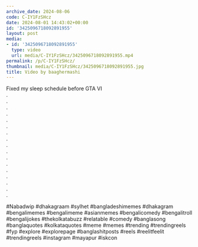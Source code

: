 ```yaml
---
archive_date: 2024-08-06
code: C-IY1FzSHcz
date: 2024-08-01 14:43:02+00:00
id: '3425096718092891955'
layout: post
media:
- id: '3425096718092891955'
  type: video
  url: media/C-IY1FzSHcz/3425096718092891955.mp4
permalink: /p/C-IY1FzSHcz/
thumbnail: media/C-IY1FzSHcz/3425096718092891955.jpg
title: Video by baaghermashi
---
```


Fixed my sleep schedule before GTA VI   
.  
.  
.  
.  
.  
.  
.  
.  
.  
.  
.  
.  
.  
.  
.  
.  
.  
  
#Nabadwip #dhakagraam #sylhet #bangladeshimemes #dhakagram #bengalimemes  #bengalimeme #asianmemes #bengalicomedy #bengalitroll #bengalijokes #thekolkatabuzz #relatable #comedy #banglasong #banglaquotes #kolkataquotes #meme #memes #trending #trendingreels #fyp #explore #explorepage #banglashitposts #reels #reelitfeelit #trendingreels #instagram #mayapur #iskcon